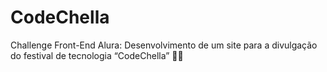 # CodeChella
Challenge Front-End Alura: Desenvolvimento de um site para a divulgação do festival de tecnologia “CodeChella” 🎸🤘
